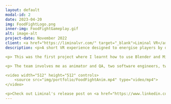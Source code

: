 ```yaml
---
layout: default
modal-id: 2
date: 2023-04-20
img: FoodFightLogo.png
inner-img: FoodFightGameplay.gif
alt: image-alt
project-date: November 2022
client: <a href="https://liminalvr.com/" target="_blank">Liminal VR</a>
description: <p>A short VR experience designed to energise players by dodging thrown food and shooting back at them. With assistance from Liminal VR, this was created and published on the <a href="https://www.oculus.com/experiences/quest/3158342884265828/" target="_blank">Liminal Platform</a> in 5 months, in a team of 6.<br> I was the animator (3D) and QA Tester for the project. </p>

<p> This was the first project where I learnt how to use Blender and Mixamo to animate the characters in Unity. While I got all the animation states I planned for implemented, I felt like there is a much better pipeline process for game animation. To be fair, I only had a short time to know how Blender and Unity can work together.</p>

<p> The team involves me as animator and QA, two software engineers, two artists, and two level designers, with some of my team members fulfilling multiple roles. As I was the only team member who owns a Meta Quest 2 headset, most of my time was testing new features implemented by the team. In fact, the game was originally going to feature a togglable shield that the player can use to block food. Not only we could not figure out the scale of the object correctly in the VR space, and get the controls working correctly, but we found that it defeated the purpose of an energising VR experience - we want the player to be moving constantly. We scrapped it and instead implemented two-handed food cannons.</p>

<video width="512" height="512" controls> 
    <source src="img/portfolio/FoodFightAnim.mp4" type="video/mp4"> 
</video>

<p>Check out Liminal's release post on <a href="https://www.linkedin.com/posts/liminal-vr_energy-liminalplatform-virtualreality-activity-7010819503362109440-nEMh?utm_source=share&utm_medium=member_desktop" target="_blank">LinkedIn <i class="fa-brands fa-fw fa-linkedin"></i></a></p>
---
```

